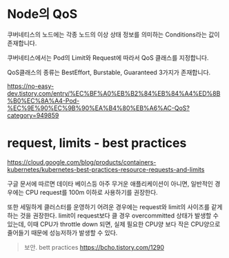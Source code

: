 
# Node의 QoS

쿠버네티스의 노드에는 각종 노드의 이상 상태 정보를 의미하는 Conditions라는 값이 존재합니다.



쿠버네티스에서는 Pod의 Limit와 Request에 따라서 QoS 클래스를 지정합니다.

QoS클래스의 종류는 BestEffort, Burstable, Guaranteed 3가지가 존재합니다.

https://no-easy-dev.tistory.com/entry/%EC%BF%A0%EB%B2%84%EB%84%A4%ED%8B%B0%EC%8A%A4-Pod-%EC%9E%90%EC%9B%90%EA%B4%80%EB%A6%AC-QoS?category=949859


# request, limits - best practices
https://cloud.google.com/blog/products/containers-kubernetes/kubernetes-best-practices-resource-requests-and-limits

구글 문서에 따르면 데이타 베이스등 아주 무거운 애플리케이션이 아니면, 일반적인 경우에는 CPU request를 100m 이하로 사용하기를 권장한다. 

또한 세밀하게 클러스터를 운영하기 어려운 경우에는 request와 limit의 사이즈를 같게 하는 것을 권장한다. limit이 request보다 클 경우 overcommitted 상태가 발생할 수 있는데, 이때 CPU가 throttle down 되면, 실제 필요한 CPU양 보다 작은 CPU양으로 줄어들기 때문에 성능저하가 발생할 수 있다.  

> 보안. bett practices
> https://bcho.tistory.com/1290
